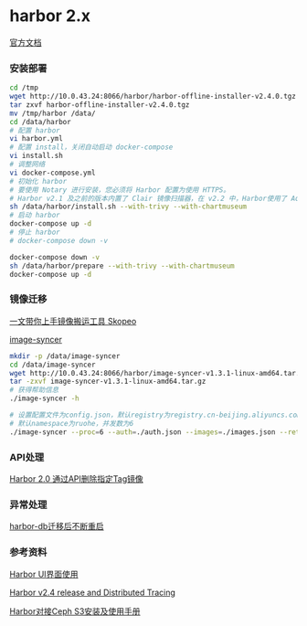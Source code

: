 # harbor 2.x

[官方文档](https://goharbor.io/docs)

### 安装部署

```sh
cd /tmp
wget http://10.0.43.24:8066/harbor/harbor-offline-installer-v2.4.0.tgz
tar zxvf harbor-offline-installer-v2.4.0.tgz
mv /tmp/harbor /data/
cd /data/harbor
# 配置 harbor
vi harbor.yml
# 配置 install，关闭自动启动 docker-compose
vi install.sh
# 调整网络
vi docker-compose.yml
# 初始化 harbor
# 要使用 Notary 进行安装，您必须将 Harbor 配置为使用 HTTPS。
# Harbor v2.1 及之前的版本内置了 Clair 镜像扫描器，在 v2.2 中，Harbor使用了 Aqua Trivy 作为缺省扫描器。
sh /data/harbor/install.sh --with-trivy --with-chartmuseum
# 启动 harbor
docker-compose up -d
# 停止 harbor
# docker-compose down -v

docker-compose down -v
sh /data/harbor/prepare --with-trivy --with-chartmuseum
docker-compose up -d
```

### 镜像迁移

[一文带你上手镜像搬运工具 Skopeo](https://mp.weixin.qq.com/s/TfG_NHXRmBV_V_grOvzesQ)

[image-syncer](https://github.com/AliyunContainerService/image-syncer/blob/master/README-zh_CN.md)

```sh
mkdir -p /data/image-syncer
cd /data/image-syncer
wget http://10.0.43.24:8066/harbor/image-syncer-v1.3.1-linux-amd64.tar.gz
tar -zxvf image-syncer-v1.3.1-linux-amd64.tar.gz
# 获得帮助信息
./image-syncer -h

# 设置配置文件为config.json，默认registry为registry.cn-beijing.aliyuncs.com
# 默认namespace为ruohe，并发数为6
./image-syncer --proc=6 --auth=./auth.json --images=./images.json --retries=3
```

### API处理

[Harbor 2.0 通过API删除指定Tag镜像](https://www.cnblogs.com/uglyliu/p/14318990.html)

### 异常处理

[harbor-db迁移后不断重启](https://github.com/goharbor/harbor/issues/15464)

### 参考资料

[Harbor UI界面使用](https://blog.csdn.net/QianLiStudent/article/details/109223643)

[Harbor v2.4 release and Distributed Tracing](https://goharbor.io/blog/harbor-2.4/)

[Harbor对接Ceph S3安装及使用手册](https://www.ethanzhang.xyz/harbor%E5%AF%B9%E6%8E%A5ceph-s3%E5%AE%89%E8%A3%85%E5%8F%8A%E4%BD%BF%E7%94%A8%E6%89%8B%E5%86%8C/)
